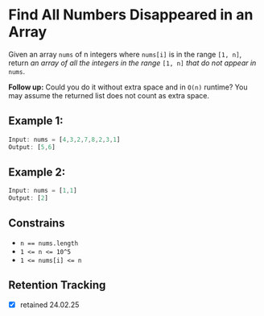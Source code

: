# Find All Numbers Disappeared in an Array

Given an array `nums` of n integers where `nums[i]` is in the range `[1, n]`, return *an array of all the integers in the range* `[1, n]` *that do not appear in* `nums`.

**Follow up:** Could you do it without extra space and in `O(n)` runtime? You may assume the returned list does not count as extra space.

## Example 1:

```ts
Input: nums = [4,3,2,7,8,2,3,1]
Output: [5,6]
```

## Example 2:

```ts
Input: nums = [1,1]
Output: [2]
```

## Constrains

- `n == nums.length`
- `1 <= n <= 10^5`
- `1 <= nums[i] <= n`

## Retention Tracking

- [x] retained 24.02.25